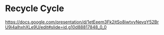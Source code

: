 # Recycle Cycle


https://docs.google.com/presentation/d/1etEeem3Fk2jtSo8iwtvyNevqY52BrU9i4alhxhXLe9U/edit#slide=id.g10d88817848_0_0
